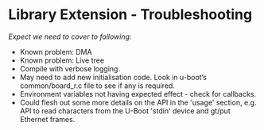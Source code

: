 # Library Extension - Troubleshooting

_Expect we need to cover to following:_
- Known problem: DMA
- Known problem: Live tree
- Compile with verbose logging.
- May need to add new initialisation code. Look in u-boot’s common/board_r.c file to see if any is required.
- Environment variables not having expected effect - check for callbacks.
- Could flesh out some more details on the API in the 'usage' section, e.g. API to read characters from the U-Boot 'stdin' device and gt/put Ethernet frames.
